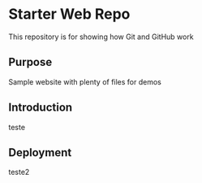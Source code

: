 # Starter Web Repo

This repository is for showing how Git and GitHub work

## Purpose

Sample website with plenty of files for demos

## Introduction

teste

## Deployment

teste2